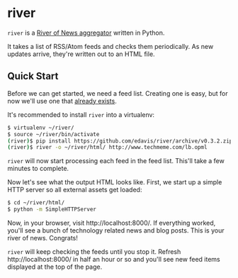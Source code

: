# river

`river` is a [River of News aggregator][definition] written in Python.

It takes a list of RSS/Atom feeds and checks them periodically. As new
updates arrive, they're written out to an HTML file.

[definition]: http://scripting.com/2014/06/02/whatIsARiverOfNewsAggregator.html

## Quick Start

Before we can get started, we need a feed list. Creating one is easy,
but for now we'll use one that [already exists][Techmeme Leaderboard].

It's recommended to install `river` into a virtualenv:

```bash
$ virtualenv ~/river/
$ source ~/river/bin/activate
(river)$ pip install https://github.com/edavis/river/archive/v0.3.2.zip
(river)$ river -o ~/river/html/ http://www.techmeme.com/lb.opml
```

`river` will now start processing each feed in the feed list. This'll
take a few minutes to complete.

Now let's see what the output HTML looks like. First, we start up a
simple HTTP server so all external assets get loaded:

```bash
$ cd ~/river/html/
$ python -m SimpleHTTPServer
```

Now, in your browser, visit http://localhost:8000/. If everything
worked, you'll see a bunch of technology related news and blog
posts. This is your river of news. Congrats!

`river` will keep checking the feeds until you stop it. Refresh
http://localhost:8000/ in half an hour or so and you'll see new feed
items displayed at the top of the page.

[Techmeme Leaderboard]: http://www.techmeme.com/lb.opml
[localhost]: http://localhost:8000/
